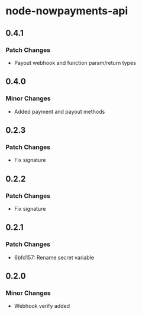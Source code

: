 # node-nowpayments-api

## 0.4.1

### Patch Changes

- Payout webhook and function param/return types

## 0.4.0

### Minor Changes

- Added payment and payout methods

## 0.2.3

### Patch Changes

- Fix signature

## 0.2.2

### Patch Changes

- Fix signature

## 0.2.1

### Patch Changes

- 6bfd157: Rename secret variable

## 0.2.0

### Minor Changes

- Webhook verify added
